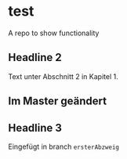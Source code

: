 # test
A repo to show functionality

## Headline 2

Text unter Abschnitt 2 in Kapitel 1.

## Im Master geändert

## Headline 3

Eingefügt in branch `ersterAbzweig`

